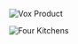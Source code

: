 ![Vox Product](https://iamcarrico.github.io/dns-what-do-all-these-letters-mean/images/logos/VOXPRODUCT.svg "Vox Product")

![Four Kitchens](https://iamcarrico.github.io/dns-what-do-all-these-letters-mean/images/logos/4k-text.svg "Four Kitchens")
